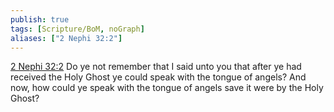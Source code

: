 ```yaml
---
publish: true
tags: [Scripture/BoM, noGraph]
aliases: ["2 Nephi 32:2"]
---
```

[2 Nephi 32:2](https://churchofjesuschrist.org/study/scriptures/bofm/2-ne/32?lang=eng&id=p2#p2) Do ye not remember that I said unto you that after ye had received the Holy Ghost ye could speak with the tongue of angels? And now, how could ye speak with the tongue of angels save it were by the Holy Ghost?

